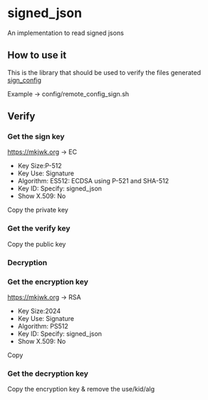# signed_json

An implementation to read signed jsons

## How to use it

This is the library that should be used to verify the files generated [sign_config](https://github.com/jeroentrappers/sign_config)

Example -> config/remote_config_sign.sh

## Verify
### Get the sign key
https://mkjwk.org -> EC
- Key Size:P-512
- Key Use: Signature
- Algorithm: ES512: ECDSA using P-521 and SHA-512
- Key ID: Specify: signed_json
- Show X.509: No

Copy the private key

### Get the verify key
Copy the public key

### Decryption
### Get the encryption key
https://mkjwk.org -> RSA
- Key Size:2024
- Key Use: Signature
- Algorithm: PS512
- Key ID: Specify: signed_json
- Show X.509: No

Copy
### Get the decryption key
Copy the encryption key & remove the use/kid/alg
